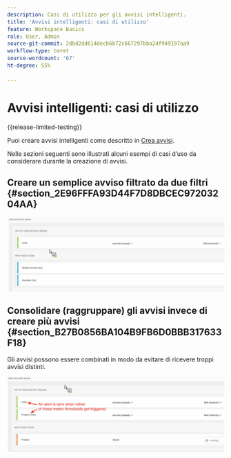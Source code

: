 ```yaml
---
description: Casi di utilizzo per gli avvisi intelligenti.
title: 'Avvisi intelligenti: casi di utilizzo'
feature: Workspace Basics
role: User, Admin
source-git-commit: 2dbd2dd614decb6b72c667297bba24f949197aa9
workflow-type: tm+mt
source-wordcount: '67'
ht-degree: 55%

---
```


# Avvisi intelligenti: casi di utilizzo

{{release-limited-testing}}

Puoi creare avvisi intelligenti come descritto in [Crea avvisi](/help/analysis-workspace/c-intelligent-alerts/alert-builder.md).

Nelle sezioni seguenti sono illustrati alcuni esempi di casi d’uso da considerare durante la creazione di avvisi.

## Creare un semplice avviso filtrato da due filtri {#section_2E96FFFA93D44F7D8DBCEC97203204AA}

<!-- 

Update screenshots for better readability.

 -->

![](assets/alerts_example1.png)



## Consolidare (raggruppare) gli avvisi invece di creare più avvisi {#section_B27B0856BA104B9FB6D0BBB317633F18}

Gli avvisi possono essere combinati in modo da evitare di ricevere troppi avvisi distinti.

![](assets/alerts_example2.png)
